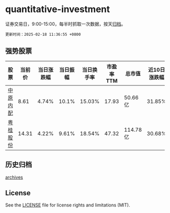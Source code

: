 # quantitative-investment

证券交易日，9:00-15:00，每半时抓取一次数据，按天[归档](archives)。

`更新时间：2025-02-18 11:36:55 +0800`

## 强势股票

|股票|当前价|当日涨跌幅|当日振幅|当日换手率|市盈率TTM|总市值|近10日涨跌幅|
|----|----|----|----|----|----|----|----|
|[中原内配](https://xueqiu.com/S/SZ002448)|8.61|4.74%|10.1%|15.03%|17.93|50.66亿|31.85%|
|[粤桂股份](https://xueqiu.com/S/SZ000833)|14.31|4.22%|9.61%|18.54%|47.32|114.78亿|30.68%|

## 历史归档

[archives](archives)

## License

See the [LICENSE](LICENSE) file for license rights and limitations (MIT).
